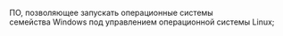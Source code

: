 ПО, позволяющее запускать операционные системы 
семейства Windows под управлением операционной системы Linux;
